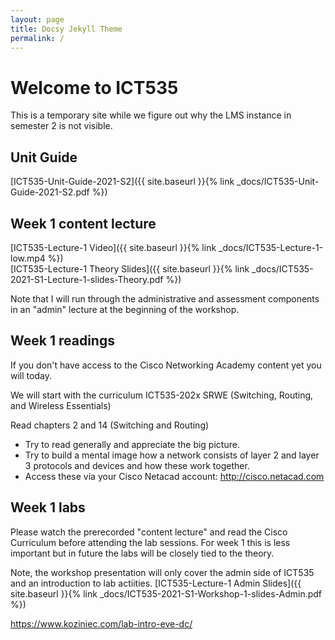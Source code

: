 ```yaml
---
layout: page
title: Docsy Jekyll Theme
permalink: /
---
```


# Welcome to ICT535

This is a temporary site while we figure out why the LMS instance in semester 2 is not visible.

## Unit Guide

[ICT535-Unit-Guide-2021-S2]({{ site.baseurl }}{% link _docs/ICT535-Unit-Guide-2021-S2.pdf %})

## Week 1 content lecture

[ICT535-Lecture-1 Video]({{ site.baseurl }}{% link _docs/ICT535-Lecture-1-low.mp4 %})<br>
[ICT535-Lecture-1 Theory Slides]({{ site.baseurl }}{% link _docs/ICT535-2021-S1-Lecture-1-slides-Theory.pdf %})

Note that I will run through the administrative and assessment components in an "admin" lecture at the beginning of the workshop.<br>

## Week 1 readings
If you don't have access to the Cisco Networking Academy content yet you will today.

We will start with the curriculum ICT535-202x SRWE (Switching, Routing, and Wireless Essentials)

Read chapters 2 and 14 (Switching and Routing)
- Try to read generally and appreciate the big picture.
- Try to build a mental image how a network consists of layer 2 and layer 3 protocols and devices and how these work together.
- Access these via your Cisco Netacad account: http://cisco.netacad.com


## Week 1 labs
Please watch the prerecorded "content lecture" and read the Cisco Curriculum before attending the lab sessions.  For week 1 this is less important but in future the labs will be closely tied to the theory.

Note, the workshop presentation will only cover the admin side of ICT535 and an introduction to lab actiities.
[ICT535-Lecture-1 Admin Slides]({{ site.baseurl }}{% link _docs/ICT535-2021-S1-Workshop-1-slides-Admin.pdf %})






https://www.koziniec.com/lab-intro-eve-dc/
